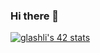 ### Hi there 👋

<!--
**theillarion/theillarion** is a ✨ _special_ ✨ repository because its `README.md` (this file) appears on your GitHub profile.

Here are some ideas to get you started:

- 🔭 I’m currently working on ...
- 🌱 I’m currently learning ...
- 👯 I’m looking to collaborate on ...
- 🤔 I’m looking for help with ...
- 💬 Ask me about ...
- 📫 How to reach me: ...
- 😄 Pronouns: ...
- ⚡ Fun fact: ...
-->

[![glashli's 42 stats](https://badge42.vercel.app/api/v2/cl4a7vn2f009509mklev0aqoj/stats?cursusId=21&coalitionId=100)](https://github.com/JaeSeoKim/badge42)
